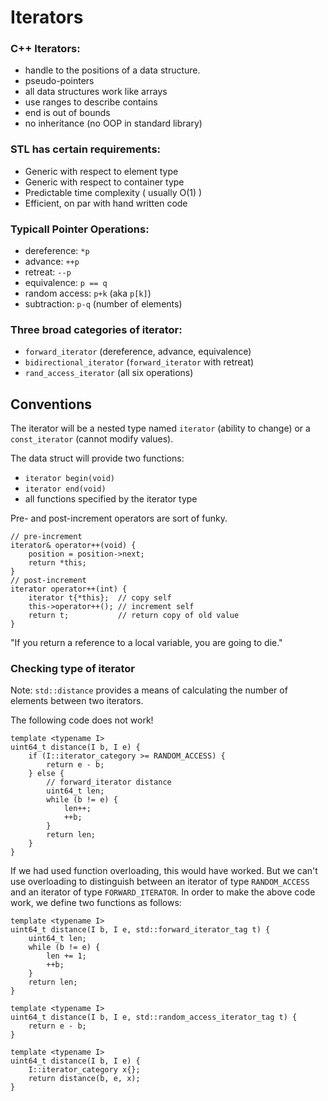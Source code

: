 # Iterators

### C++ Iterators:

 * handle to the positions of a data structure.
 * pseudo-pointers
 * all data structures work like arrays
 * use ranges to describe contains
 * end is out of bounds
 * no inheritance (no OOP in standard library)

### STL has certain requirements:

 * Generic with respect to element type
 * Generic with respect to container type
 * Predictable time complexity ( usually O(1) )
 * Efficient, on par with hand written code

### Typicall Pointer Operations:

 * dereference: `*p`
 * advance: `++p`
 * retreat: `--p`
 * equivalence: `p == q`
 * random access: `p+k` (aka `p[k]`)
 * subtraction: `p-q` (number of elements)

### Three broad categories of iterator:

 * `forward_iterator` (dereference, advance, equivalence)
 * `bidirectional_iterator` (`forward_iterator` with retreat)
 * `rand_access_iterator` (all six operations)

## Conventions

The iterator will be a nested type named `iterator` (ability to
change) or a `const_iterator` (cannot modify values).

The data struct will provide two functions:

 * `iterator begin(void)`
 * `iterator end(void)`
 * all functions specified by the iterator type

Pre- and post-increment operators are sort of funky.
```
// pre-increment
iterator& operator++(void) {
    position = position->next;
    return *this;
}
// post-increment
iterator operator++(int) {
    iterator t{*this};  // copy self
    this->operator++(); // increment self
    return t;           // return copy of old value
}
```

"If you return a reference to a local variable, you are going to die."

### Checking type of iterator

Note: `std::distance` provides a means of calculating the number of elements between two iterators.

The following code does not work!
```
template <typename I>
uint64_t distance(I b, I e) {
    if (I::iterator_category >= RANDOM_ACCESS) {
        return e - b;
    } else {
        // forward_iterator distance
        uint64_t len;
        while (b != e) {
            len++;
            ++b;
        }
        return len;
    }
}
```
If we had used function overloading, this would have worked. But we can't use
overloading to distinguish between an iterator of type `RANDOM_ACCESS` and an
iterator of type `FORWARD_ITERATOR`. In order to make the above code work, we
define two functions as follows:

```
template <typename I>
uint64_t distance(I b, I e, std::forward_iterator_tag t) {
    uint64_t len;
    while (b != e) {
        len += 1;
        ++b;
    }
    return len;
}

template <typename I>
uint64_t distance(I b, I e, std::random_access_iterator_tag t) {
    return e - b;
}

template <typename I>
uint64_t distance(I b, I e) {
    I::iterator_category x{};
    return distance(b, e, x);
}
```

